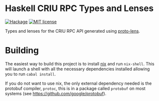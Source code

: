 
# Haskell CRIU RPC Types and Lenses
[![Hackage](https://img.shields.io/badge/Hackage-0.0.0.2-orange.svg)](https://hackage.haskell.org/package/criu-rpc-types)
[![MIT license](https://img.shields.io/badge/license-MIT-blue.svg)](LICENSE)

Types and lenses for the CRIU RPC API generated using [proto-lens](https://github.com/google/proto-lens).

# Building
The easiest way to build this project is to install [nix](https://nixos.org/nix/) and run
`nix-shell`. This will launch a shell with all the necessary dependencies installed allowing
you to run `cabal install`.

If you do not want to use nix, the only external dependency needed is the protobuf compiler,
`protoc`, this is in a package called `protobuf` on most systems (see
<https://github.com/google/protobuf>).
